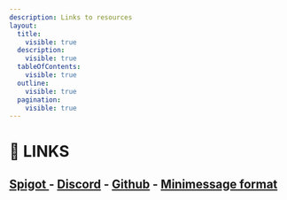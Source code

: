 ```yaml
---
description: Links to resources
layout:
  title:
    visible: true
  description:
    visible: true
  tableOfContents:
    visible: true
  outline:
    visible: true
  pagination:
    visible: true
---
```


# 🚰 LINKS

## &#x20;         [Spigot ](https://www.spigotmc.org/resources/redischat%E2%9A%A1simple-intuitive-communication-plugin-with-cross-server-support-50-discount.111015/)  -   [Discord](https://discord.gg/EXdPs7BBq9)   -   [Github](https://github.com/Emibergo02/RedisChat)   -   [Minimessage format](https://docs.adventure.kyori.net/minimessage/format.html)

##

